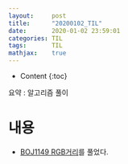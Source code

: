 ```yaml
---
layout:     post
title:      "20200102_TIL"
date:       2020-01-02 23:59:01
categories: TIL
tags:       TIL
mathjax:    true
---
```


* Content
{:toc}

요약 : 알고리즘 풀이



# 내용

-  [BOJ1149 RGB거리](https://www.acmicpc.net/problem/1149)를 풀었다.
